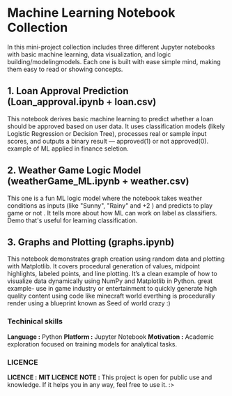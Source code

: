 # Machine Learning Notebook Collection

In this mini-project collection includes three different Jupyter notebooks with basic machine learning, data visualization, and logic building/modelingmodels. Each one is built with ease simple mind, making them easy to read or showing concepts.


## 1. Loan Approval Prediction (Loan_approval.ipynb + loan.csv)
This notebook derives basic machine learning to predict whether a loan should be approved based on user data. It uses classification models (likely Logistic Regression or Decision Tree), processes real or sample input scores, and outputs a binary result — approved(1) or not approved(0). example of ML applied in finance seletion.


## 2. Weather Game Logic Model (weatherGame_ML.ipynb + weather.csv)
This one is a fun ML logic model where the notebook takes weather conditions as inputs (like "Sunny", "Rainy" and +2 ) and predicts to play game or not . It tells more about how ML can work on label as classifiers. Demo that's useful for learning classification.


## 3. Graphs and Plotting (graphs.ipynb)
This notebook demonstrates graph creation using random data and plotting with Matplotlib. It covers procedural generation of values, midpoint highlights, labeled points, and line plotting. It’s a clean example of how to visualize data dynamically using NumPy and Matplotlib in Python. great example- use in game industry or entertainment to quickly generate high quality content using code like minecraft world everthing is procedurally render using a blueprint known as Seed of world  crazy :)


### Techinical skills
**Language :** Python
**Platform :** Jupyter Notebook
**Motivation :** Academic exploration focused on training models for analytical tasks.


### LICENCE
**LICENCE  :** **MIT LICENCE** 
**NOTE  :**  This project is open for public use and knowledge. If it helps you in any way, feel free to use it. :>
